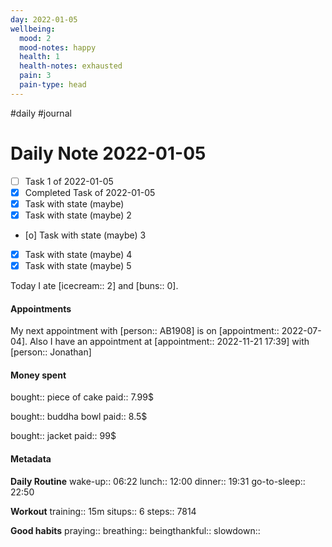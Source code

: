```yaml
---
day: 2022-01-05
wellbeing:
  mood: 2
  mood-notes: happy
  health: 1
  health-notes: exhausted
  pain: 3
  pain-type: head
---
```

#daily #journal

# Daily Note 2022-01-05

- [ ] Task 1 of 2022-01-05
- [x] Completed Task of 2022-01-05
- [x] Task with state (maybe)
- [x] Task with state (maybe) 2
- [o] Task with state (maybe) 3
- [x] Task with state (maybe) 4
- [x] Task with state (maybe) 5

Today I ate [icecream:: 2] and [buns:: 0].

#### Appointments
My next appointment with [person:: AB1908] is on [appointment:: 2022-07-04].
Also I have an appointment at [appointment:: 2022-11-21 17:39] with [person:: Jonathan]

#### Money spent

bought:: piece of cake
paid:: 7.99$

bought:: buddha bowl
paid:: 8.5$

bought:: jacket
paid:: 99$


#### Metadata

**Daily Routine**
wake-up:: 06:22
lunch:: 12:00
dinner:: 19:31
go-to-sleep:: 22:50

**Workout**
training:: 15m
situps:: 6
steps:: 7814

**Good habits**
praying:: 
breathing:: 
beingthankful:: 
slowdown:: 

